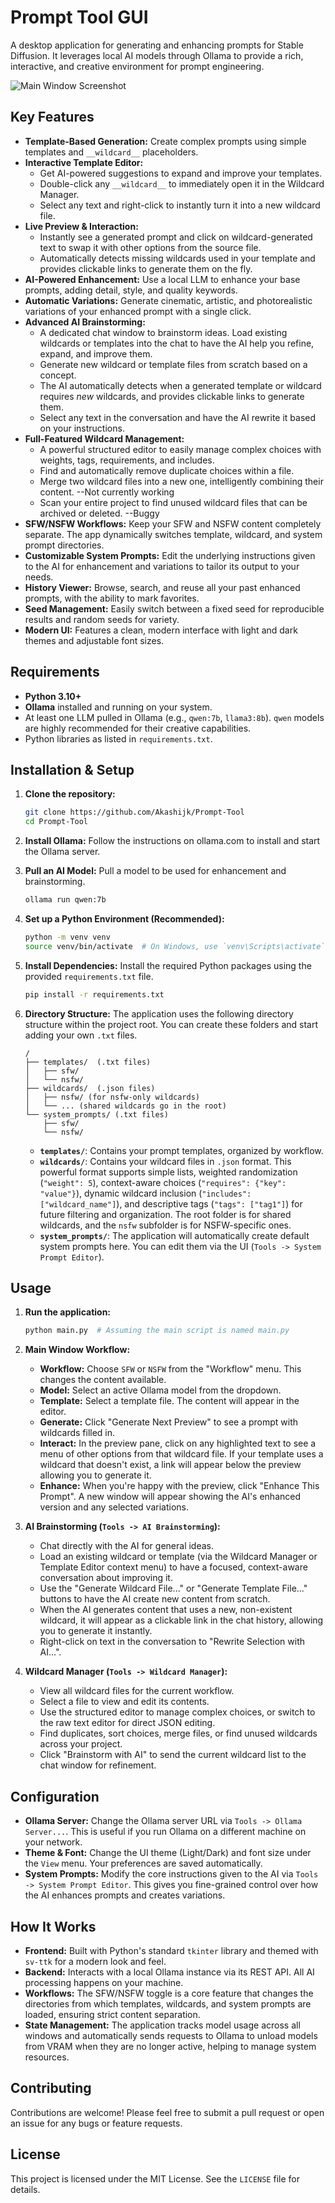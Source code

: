 # Prompt Tool GUI

A desktop application for generating and enhancing prompts for Stable Diffusion. It leverages local AI models through Ollama to provide a rich, interactive, and creative environment for prompt engineering.

![Main Window Screenshot](assets/screenshot_main.png) <!-- Placeholder: Add a real screenshot here -->

## Key Features

*   **Template-Based Generation:** Create complex prompts using simple templates and `__wildcard__` placeholders.
*   **Interactive Template Editor:**
    *   Get AI-powered suggestions to expand and improve your templates.
    *   Double-click any `__wildcard__` to immediately open it in the Wildcard Manager.
    *   Select any text and right-click to instantly turn it into a new wildcard file.
*   **Live Preview & Interaction:**
    *   Instantly see a generated prompt and click on wildcard-generated text to swap it with other options from the source file.
    *   Automatically detects missing wildcards used in your template and provides clickable links to generate them on the fly.
*   **AI-Powered Enhancement:** Use a local LLM to enhance your base prompts, adding detail, style, and quality keywords.
*   **Automatic Variations:** Generate cinematic, artistic, and photorealistic variations of your enhanced prompt with a single click.
*   **Advanced AI Brainstorming:**
    *   A dedicated chat window to brainstorm ideas. Load existing wildcards or templates into the chat to have the AI help you refine, expand, and improve them.
    *   Generate new wildcard or template files from scratch based on a concept.
    *   The AI automatically detects when a generated template or wildcard requires *new* wildcards, and provides clickable links to generate them.
    *   Select any text in the conversation and have the AI rewrite it based on your instructions.
*   **Full-Featured Wildcard Management:**
    *   A powerful structured editor to easily manage complex choices with weights, tags, requirements, and includes.
    *   Find and automatically remove duplicate choices within a file.
    *   Merge two wildcard files into a new one, intelligently combining their content.  --Not currently working
    *   Scan your entire project to find unused wildcard files that can be archived or deleted. --Buggy
*   **SFW/NSFW Workflows:** Keep your SFW and NSFW content completely separate. The app dynamically switches template, wildcard, and system prompt directories.
*   **Customizable System Prompts:** Edit the underlying instructions given to the AI for enhancement and variations to tailor its output to your needs.
*   **History Viewer:** Browse, search, and reuse all your past enhanced prompts, with the ability to mark favorites.
*   **Seed Management:** Easily switch between a fixed seed for reproducible results and random seeds for variety.
*   **Modern UI:** Features a clean, modern interface with light and dark themes and adjustable font sizes.

## Requirements

*   **Python 3.10+**
*   **Ollama** installed and running on your system.
*   At least one LLM pulled in Ollama (e.g., `qwen:7b`, `llama3:8b`). `qwen` models are highly recommended for their creative capabilities.
*   Python libraries as listed in `requirements.txt`.

## Installation & Setup

1.  **Clone the repository:**
    ```bash
    git clone https://github.com/Akashijk/Prompt-Tool
    cd Prompt-Tool
    ```

2.  **Install Ollama:**
    Follow the instructions on ollama.com to install and start the Ollama server.

3.  **Pull an AI Model:**
    Pull a model to be used for enhancement and brainstorming.
    ```bash
    ollama run qwen:7b
    ```

4.  **Set up a Python Environment (Recommended):**
    ```bash
    python -m venv venv
    source venv/bin/activate  # On Windows, use `venv\Scripts\activate`
    ```

5.  **Install Dependencies:**
    Install the required Python packages using the provided `requirements.txt` file.
    ```bash
    pip install -r requirements.txt
    ```

6.  **Directory Structure:**
    The application uses the following directory structure within the project root. You can create these folders and start adding your own `.txt` files.
    ```
    /
    ├── templates/  (.txt files)
    │   ├── sfw/
    │   └── nsfw/
    ├── wildcards/  (.json files)
    │   ├── nsfw/ (for nsfw-only wildcards)
    │   └── ... (shared wildcards go in the root)
    └── system_prompts/ (.txt files)
        ├── sfw/
        └── nsfw/
    ```
    *   **`templates/`**: Contains your prompt templates, organized by workflow.
    *   **`wildcards/`**: Contains your wildcard files in `.json` format. This powerful format supports simple lists, weighted randomization (`"weight": 5`), context-aware choices (`"requires": {"key": "value"}`), dynamic wildcard inclusion (`"includes": ["wildcard_name"]`), and descriptive tags (`"tags": ["tag1"]`) for future filtering and organization. The root folder is for shared wildcards, and the `nsfw` subfolder is for NSFW-specific ones.
    *   **`system_prompts/`**: The application will automatically create default system prompts here. You can edit them via the UI (`Tools -> System Prompt Editor`).

## Usage

1.  **Run the application:**
    ```bash
    python main.py  # Assuming the main script is named main.py
    ```

2.  **Main Window Workflow:**
    *   **Workflow:** Choose `SFW` or `NSFW` from the "Workflow" menu. This changes the content available.
    *   **Model:** Select an active Ollama model from the dropdown.
    *   **Template:** Select a template file. The content will appear in the editor.
    *   **Generate:** Click "Generate Next Preview" to see a prompt with wildcards filled in.
    *   **Interact:** In the preview pane, click on any highlighted text to see a menu of other options from that wildcard file. If your template uses a wildcard that doesn't exist, a link will appear below the preview allowing you to generate it.
    *   **Enhance:** When you're happy with the preview, click "Enhance This Prompt". A new window will appear showing the AI's enhanced version and any selected variations.

3.  **AI Brainstorming (`Tools -> AI Brainstorming`):**
    *   Chat directly with the AI for general ideas.
    *   Load an existing wildcard or template (via the Wildcard Manager or Template Editor context menu) to have a focused, context-aware conversation about improving it.
    *   Use the "Generate Wildcard File..." or "Generate Template File..." buttons to have the AI create new content from scratch.
    *   When the AI generates content that uses a new, non-existent wildcard, it will appear as a clickable link in the chat history, allowing you to generate it instantly.
    *   Right-click on text in the conversation to "Rewrite Selection with AI...".

4.  **Wildcard Manager (`Tools -> Wildcard Manager`):**
    *   View all wildcard files for the current workflow.
    *   Select a file to view and edit its contents.
    *   Use the structured editor to manage complex choices, or switch to the raw text editor for direct JSON editing.
    *   Find duplicates, sort choices, merge files, or find unused wildcards across your project.
    *   Click "Brainstorm with AI" to send the current wildcard list to the chat window for refinement.

## Configuration

*   **Ollama Server:** Change the Ollama server URL via `Tools -> Ollama Server...`. This is useful if you run Ollama on a different machine on your network.
*   **Theme & Font:** Change the UI theme (Light/Dark) and font size under the `View` menu. Your preferences are saved automatically.
*   **System Prompts:** Modify the core instructions given to the AI via `Tools -> System Prompt Editor`. This gives you fine-grained control over how the AI enhances prompts and creates variations.

## How It Works

*   **Frontend:** Built with Python's standard `tkinter` library and themed with `sv-ttk` for a modern look and feel.
*   **Backend:** Interacts with a local Ollama instance via its REST API. All AI processing happens on your machine.
*   **Workflows:** The SFW/NSFW toggle is a core feature that changes the directories from which templates, wildcards, and system prompts are loaded, ensuring strict content separation.
*   **State Management:** The application tracks model usage across all windows and automatically sends requests to Ollama to unload models from VRAM when they are no longer active, helping to manage system resources.

## Contributing

Contributions are welcome! Please feel free to submit a pull request or open an issue for any bugs or feature requests.

## License

This project is licensed under the MIT License. See the `LICENSE` file for details.